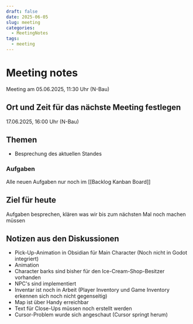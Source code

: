 ```yaml
---
draft: false
date: 2025-06-05
slug: meeting
categories:
  - MeetingNotes
tags:
  - meeting
---
```



# Meeting notes

Meeting am  05.06.2025, 11:30 Uhr (N-Bau)


## Ort und Zeit für das nächste Meeting festlegen
17.06.2025, 16:00 Uhr (N-Bau)

## Themen
- Besprechung des aktuellen Standes

### Aufgaben
Alle neuen Aufgaben nur noch im [[Backlog Kanban Board]]

## Ziel für heute
Aufgaben besprechen, klären was wir bis zum nächsten Mal noch machen müssen

## Notizen aus den Diskussionen
- Pick-Up-Animation in Obsidian für Main Character (Noch nicht in Godot integriert)
- Animation 
- Character barks sind bisher für den Ice-Cream-Shop-Besitzer vorhanden
- NPC's sind implementiert
- Inventar ist noch in Arbeit (Player Inventory und Game Inventory erkennen sich noch nicht gegenseitig)
- Map ist über Handy erreichbar
- Text für Close-Ups müssen noch erstellt werden
- Cursor-Problem wurde sich angeschaut (Cursor springt herum)






